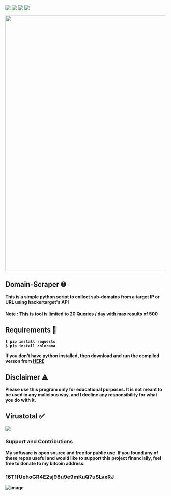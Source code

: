 <a href="https://github.com/chainski/Domain-Scraper"><img src="https://img.shields.io/badge/OPEN--SOURCE-YES-green"></a>
<a href="https://github.com/chainski/Domain-Scraper"><img src="https://img.shields.io/badge/PYTHON-3.9-green"></a>
<a href="https://github.com/chainski/Domain-Scraper"><img src="https://img.shields.io/badge/license-GPL--3.0-orange"></a> 
<a href="https://github.com/chainski/Domain-Scraper/releases"><img src="https://img.shields.io/badge/release-v1.0.0.0-red"></a> 


<p align="center">
<img src="https://user-images.githubusercontent.com/96607632/159190622-022c2387-f815-421b-b331-5a0291d50097.png", width="800", height="800">
</p>

## Domain-Scraper 🌐

<strong>This is a simple python script to collect sub-domains from a target IP or URL using hackertarget's API
#### Note : This is tool is limited to 20 Queries / day with max results of 500


## Requirements 🔧

```
$ pip install requests
$ pip install colorama
```

<strong>If you don't have python installed, then download and run the compiled verson from [HERE](https://github.com/chainski/Domain-Scraper/releases)

## Disclaimer ⚠️

<strong>Please use this program only for educational purposes.
It is not meant to be used in any malicious way, and I decline any responsibility for what you do with it.

## Virustotal ✅
 <a href="https://www.virustotal.com/gui/file/30cdc26c13704050cd4d095fd9f9e9064cab822acd7c15e99b59203c57bb282f/detection"><img src="https://img.shields.io/badge/VIRUS-TOTAL-lightgrey"></a>

### Support and Contributions
My software is open source and free for public use. 
If you found any of these repos useful and would like to support this project financially, 
feel free to donate to my bitcoin address.
### 16T1fUehoGR4E2sj98u9e9mKuQ7uSLvxRJ
![image](https://user-images.githubusercontent.com/96607632/173610346-a08309b7-7ce5-4be8-88f2-d79cb6e9c3bf.png)



